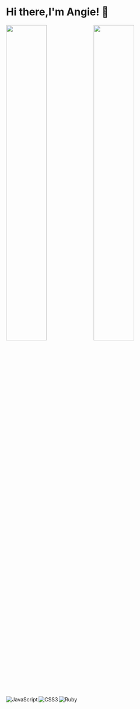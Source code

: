 # Hi there,I'm Angie! 👋

<img align="left" width="47%" src="https://github-readme-stats.vercel.app/api?username=kanyi-a&show_icons=true&theme=tokyonight" />

<img align="left" width="47%" src="https://github-readme-stats.vercel.app/api/top-langs/?username=kanyi-a&layout=compact" />

<img align="left" alt="JavaScript" src="https://img.shields.io/badge/javascript-%23323330.svg?style=for-the-badge&logo=javascript&logoColor=%23F7DF1E" />
<img align="left" alt="CSS3" src="https://img.shields.io/badge/css3-%231572B6.svg?style=for-the-badge&logo=css3&logoColor=white" />
<img alt="Ruby" src="https://img.shields.io/badge/ruby-%23CC342D.svg?style=for-the-badge&logo=ruby&logoColor=white" />
